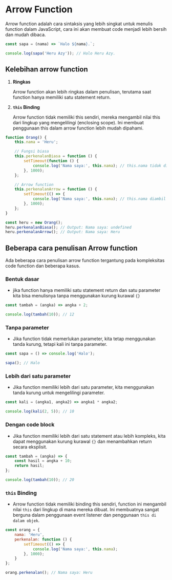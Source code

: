 # Arrow Function

Arrow function adalah cara sintaksis yang lebih singkat untuk menulis function dalam JavaScript, cara ini akan membuat code menjadi lebih bersih dan mudah dibaca.

```javascript
const sapa = (nama) => `Halo ${nama}.`;

console.log(sapa('Heru Azy')); // Halo Heru Azy.
```

## **Kelebihan arrow function**

1. **Ringkas**

   Arrow function akan lebih ringkas dalam penulisan, terutama saat function hanya memiliki satu statement return.

2. **`this` Binding**

   Arrow function tidak memiliki this sendiri, mereka mengambil nilai this dari lingkup yang mengelilingi (enclosing scope). Ini membuat penggunaan this dalam arrow function lebih mudah dipahami.

```javascript
function Orang() {
	this.nama = 'Heru';

	// Fungsi biasa
	this.perkenalanBiasa = function () {
		setTimeout(function () {
			console.log('Nama saya:', this.nama); // this.nama tidak ditemukan (undefined)
		}, 1000);
	};

	// Arrow function
	this.perkenalanArrow = function () {
		setTimeout(() => {
			console.log('Nama saya:', this.nama); // this.nama diambil dari lingkup Orang
		}, 1000);
	};
}

const heru = new Orang();
heru.perkenalanBiasa(); // Output: Nama saya: undefined
heru.perkenalanArrow(); // Output: Nama saya: Heru
```

## **Beberapa cara penulisan Arrow function**

Ada beberapa cara penulisan arrow function tergantung pada kompleksitas code function dan beberapa kasus.

### Bentuk dasar

-  jika function hanya memiliki satu statement return dan satu parameter kita bisa menulisnya tanpa menggunakan kurung kurawal `{}`

```javascript
const tambah = (angka) => angka + 2;

console.log(tambah(10)); // 12
```

### Tanpa parameter

-  Jika function tidak memerlukan parameter, kita tetap menggunakan tanda kurung, tetapi kali ini tanpa parameter.

```javascript
const sapa = () => console.log('Halo');

sapa(); // Halo
```

### Lebih dari satu parameter

-  Jika function memiliki lebih dari satu parameter, kita menggunakan tanda kurung untuk mengelilingi parameter.

```javascript
const kali = (angka1, angka2) => angka1 * angka2;

console.log(kali(2, 5)); // 10
```

### Dengan code block

-  Jika function memiliki lebih dari satu statement atau lebih kompleks, kita dapat menggunakan kurung kurawal `{}` dan menambahkan return secara eksplisit.

```javascript
const tambah = (angka) => {
	const hasil = angka + 10;
	return hasil;
};

console.log(tambah(10)); // 20
```

### `this` Binding

-  Arrow function tidak memiliki binding this sendiri, function ini mengambil nilai `this` dari lingkup di mana mereka dibuat. Ini membuatnya sangat berguna dalam penggunaan event listener dan penggunaan `this di dalam objek`.

```javascript
const orang = {
	nama: 'Heru',
	perkenalan: function () {
		setTimeout(() => {
			console.log('Nama saya:', this.nama);
		}, 1000);
	}
};

orang.perkenalan(); // Nama saya: Heru
```
